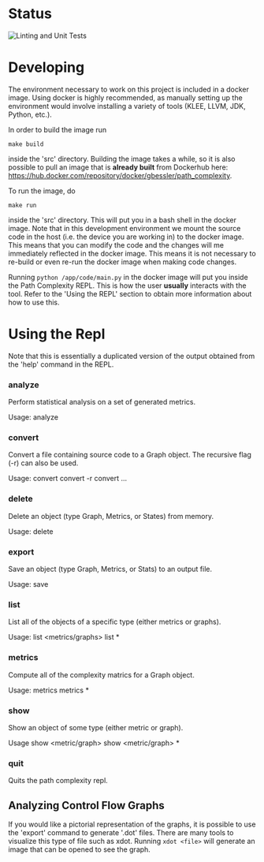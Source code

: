 # Status

![Linting and Unit Tests](https://github.com/hmc-alpaqa/path-complexity/workflows/Lint/badge.svg?branch=develop)

# Developing 

The environment necessary to work on this project is included in 
a docker image. Using docker is highly recommended, as manually 
setting up the environment would involve installing a variety of tools (KLEE, LLVM, JDK, Python, etc.). 

In order to build the image run 

```
make build
```

inside the 'src' directory. Building the image takes a while, so it is also possible to pull an image that is __already built__ from Dockerhub here: 
https://hub.docker.com/repository/docker/gbessler/path_complexity.  

To run the image, do

```
make run
```

inside the 'src' directory. This will put you in a bash shell in the docker image. Note that in this development environment we mount the source code in the host (i.e. the device you are working in) to the docker image. This means that you can modify the code and the changes will me immediately reflected in the docker image. This means it is not necessary to re-build or even re-run the docker image when making code changes. 

Running ```python /app/code/main.py``` in the docker image will put you inside the Path Complexity REPL. This is how the user __usually__ interacts with the tool. Refer to the 'Using the REPL' section to obtain more information about how to use this. 

# Using the Repl

Note that this is essentially a duplicated version of the output obtained from the 'help' command in the REPL. 

### analyze 

Perform statistical analysis on a set of generated metrics. 

Usage: 
analyze <metric names>

### convert 

Convert a file containing source code to a Graph object. 
The recursive flag (-r) can also be used. 

Usage: 
convert <file-like>
convert -r <file-like>
convert <file-like-1> <file-like-2> ... <file-like-n>

### delete 

Delete an object (type Graph, Metrics, or States) from memory. 

Usage: 
delete <type> <name>

### export 

Save an object (type Graph, Metrics, or Stats) to an output file. 

Usage:
save <type> <name>

### list 

List all of the objects of a specific type (either metrics or graphs). 

Usage: 
list <metrics/graphs>
list * 

### metrics 

Compute all of the complexity matrics for a Graph object. 

Usage: 
metrics <name>
metrics * 

### show

Show an object of some type (either metric or graph).

Usage 
show <metric/graph> <name>
show <metric/graph> * 

### quit

Quits the path complexity repl.

## Analyzing Control Flow Graphs

If you would like a pictorial representation of the graphs, it is possible to use the 'export' command to generate '.dot' files. There are many tools to visualize this type of file such as xdot. Running `xdot <file>` will generate an image that can be opened to see the graph.  
